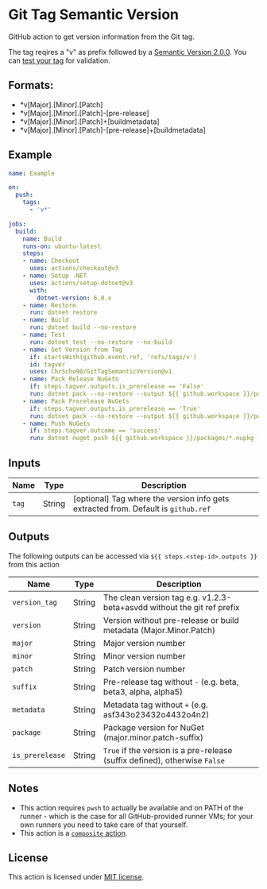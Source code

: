 # Git Tag Semantic Version
GitHub action to get version information from the Git tag.

The tag reqires a "v" as prefix followed by a [Semantic Version 2.0.0](https://semver.org/). You can [test your tag](https://regex101.com/r/rEi5ZC/2) for validation.
## Formats:
- *v[Major].[Minor].[Patch]
- *v[Major].[Minor].[Patch]-[pre-release]
- *v[Major].[Minor].[Patch]+[buildmetadata]
- *v[Major].[Minor].[Patch]-[pre-release]+[buildmetadata]

## Example
```yml
name: Example

on:
  push:
    tags:
      - 'v*'

jobs:
  build:
    name: Build
    runs-on: ubuntu-latest
    steps:
    - name: Checkout
      uses: actions/checkout@v3
    - name: Setup .NET
      uses: actions/setup-dotnet@v3
      with:
        dotnet-version: 6.0.x
    - name: Restore
      run: dotnet restore
    - name: Build
      run: dotnet build --no-restore
    - name: Test
      run: dotnet test --no-restore --no-build
    - name: Get Version from Tag
      if: startsWith(github.event.ref, 'refs/tags/v')
      id: tagver      
      uses: ChrSchu90/GitTagSemanticVersion@v1
    - name: Pack Release NuGets      
      if: steps.tagver.outputs.is_prerelease == 'False'
      run: dotnet pack --no-restore --output ${{ github.workspace }}/packages /p:Version=${{ steps.tagver.outputs.version }}
    - name: Pack Prerelease NuGets
      if: steps.tagver.outputs.is_prerelease == 'True'
      run: dotnet pack --no-restore --output ${{ github.workspace }}/packages /p:VersionPrefix=${{ steps.tagver.outputs.version }} --version-suffix ${{ steps.tagver.outputs.suffix }}
    - name: Push NuGets
      if: steps.tagver.outcome == 'success'
      run: dotnet nuget push ${{ github.workspace }}/packages/*.nupkg --source ${{ secrets.NUGET_FEED }} --skip-duplicate --api-key ${{ secrets.NUGET_API_KEY }}
```

## Inputs

| Name         | Type   | Description                                                                         |
| ------------ | ------ | ----------------------------------------------------------------------------------- |
| `tag`        | String | [optional] Tag where the version info gets extracted from. Default is `github.ref`  |

## Outputs

The following outputs can be accessed via `${{ steps.<step-id>.outputs }}` from this action

| Name            | Type   | Description                                                                |
| --------------- | ------ | -------------------------------------------------------------------------- |
| `version_tag`   | String | The clean version tag e.g. v1.2.3-beta+asvdd without the git ref prefix    |
| `version`       | String | Version without pre-release or build metadata (Major.Minor.Patch)          |
| `major`         | String | Major version number                                                       |
| `minor`         | String | Minor version number                                                       |
| `patch`         | String | Patch version number                                                       |
| `suffix`        | String | Pre-release tag without `-` (e.g. beta, beta3, alpha, alpha5)              |
| `metadata`      | String | Metadata tag without `+` (e.g. asf343o23432o4432o4n2)                      |
| `package`       | String | Package version for NuGet (major.minor.patch-suffix)                       |
| `is_prerelease` | String | `True` if the version is a pre-release (suffix defined), otherwise `False` |

## Notes
- This action requires `pwsh` to actually be available and on PATH of the runner - which
  is the case for all GitHub-provided runner VMs; for your own runners you need to take care of that yourself.
- This action is a [`composite` action](https://docs.github.com/en/actions/creating-actions/creating-a-composite-run-steps-action).

## License
This action is licensed under [MIT license](LICENSE).
